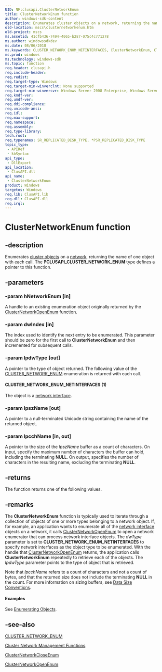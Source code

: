 ```yaml
---
UID: NF:clusapi.ClusterNetworkEnum
title: ClusterNetworkEnum function
author: windows-sdk-content
description: Enumerates cluster objects on a network, returning the name of one object with each call.
old-location: mscs\clusternetworkenum.htm
old-project: mscs
ms.assetid: 41cfb436-7494-4065-b287-075c4c771278
ms.author: windowssdkdev
ms.date: 08/06/2018
ms.keywords: CLUSTER_NETWORK_ENUM_NETINTERFACES, ClusterNetworkEnum, ClusterNetworkEnum function [Failover Cluster], PCLUSAPI_CLUSTER_NETWORK_ENUM, PCLUSAPI_CLUSTER_NETWORK_ENUM function [Failover Cluster], _wolf_clusternetworkenum, clusapi/ClusterNetworkEnum, clusapi/PCLUSAPI_CLUSTER_NETWORK_ENUM, mscs.clusternetworkenum
ms.prod: windows
ms.technology: windows-sdk
ms.topic: function
req.header: clusapi.h
req.include-header: 
req.redist: 
req.target-type: Windows
req.target-min-winverclnt: None supported
req.target-min-winversvr: Windows Server 2008 Enterprise, Windows Server 2008 Datacenter
req.kmdf-ver: 
req.umdf-ver: 
req.ddi-compliance: 
req.unicode-ansi: 
req.idl: 
req.max-support: 
req.namespace: 
req.assembly: 
req.type-library: 
tech.root: 
req.typenames: SR_REPLICATED_DISK_TYPE, *PSR_REPLICATED_DISK_TYPE
topic_type:
 - APIRef
 - kbSyntax
api_type:
 - DllExport
api_location:
 - ClusAPI.dll
api_name:
 - ClusterNetworkEnum
product: Windows
targetos: Windows
req.lib: ClusAPI.lib
req.dll: ClusAPI.dll
req.irql: 
---
```


# ClusterNetworkEnum function


## -description


Enumerates <a href="https://msdn.microsoft.com/609cc002-2db9-4ec6-a802-8f7bdbb11b90">cluster objects</a> on a 
    <a href="https://msdn.microsoft.com/57d16e1f-e774-4ffb-b26b-7e72d6d589aa">network</a>, returning the name of one object with each call. The <b>PCLUSAPI_CLUSTER_NETWORK_ENUM</b> type defines a pointer to this function.


## -parameters




### -param hNetworkEnum [in]

A handle to an existing enumeration object originally returned by the 
       <a href="https://msdn.microsoft.com/59f6fd26-1d96-4b04-858d-bfd3e4d25d01">ClusterNetworkOpenEnum</a> function.


### -param dwIndex [in]

The index used to identify the next entry to be enumerated. This parameter should be zero for the first call 
       to <b>ClusterNetworkEnum</b> and then incremented for 
       subsequent calls.


### -param lpdwType [out]

A pointer to the type of object returned. The following value of the 
       <a href="https://msdn.microsoft.com/f5b02ce2-92d0-4ae7-a5bb-8e5d9c987095">CLUSTER_NETWORK_ENUM</a> enumeration is returned with 
       each call.



#### CLUSTER_NETWORK_ENUM_NETINTERFACES (1)

The object is a <a href="https://msdn.microsoft.com/cc0cbbc3-e342-483e-9c94-4ee43f4d588d">network interface</a>.


### -param lpszName [out]

A pointer to a null-terminated Unicode string containing the name of the returned object.


### -param lpcchName [in, out]

A pointer to the size of the <i>lpszName</i> buffer as a count of characters. On input, 
       specify the maximum number of characters the buffer can hold, including the terminating 
       <b>NULL</b>. On output, specifies the number of characters in the resulting name, excluding 
       the terminating <b>NULL</b>.


## -returns



The function returns one of the following values.




## -remarks



The <b>ClusterNetworkEnum</b> function is typically 
     used to iterate through a collection of objects of one or more types belonging to a network object. If, for 
     example, an application wants to enumerate all of the 
     <a href="https://msdn.microsoft.com/cc0cbbc3-e342-483e-9c94-4ee43f4d588d">network interface</a> objects on a network, it 
     calls <a href="https://msdn.microsoft.com/59f6fd26-1d96-4b04-858d-bfd3e4d25d01">ClusterNetworkOpenEnum</a> to 
     open a network enumerator that can process network interface objects. The <i>dwType</i> 
     parameter is set to <b>CLUSTER_NETWORK_ENUM_NETINTERFACES</b> to specify network interfaces 
     as the object type to be enumerated. With the handle that 
     <a href="https://msdn.microsoft.com/59f6fd26-1d96-4b04-858d-bfd3e4d25d01">ClusterNetworkOpenEnum</a> returns, 
     the application calls <b>ClusterNetworkEnum</b> 
     repeatedly to retrieve each of the objects. The <i>lpdwType</i> parameter points to the type 
     of object that is retrieved.

Note that <i>lpcchName</i> refers to a count of characters and not a count of bytes, and 
     that the returned size does not include the terminating <b>NULL</b> in the count. For more 
     information on sizing buffers, see 
     <a href="https://msdn.microsoft.com/283dc560-d547-4b42-b45c-435045080639">Data Size Conventions</a>.


#### Examples

See <a href="https://msdn.microsoft.com/391b87d1-6765-45fd-bd27-37a1127e639a">Enumerating Objects</a>.

<div class="code"></div>



## -see-also




<a href="https://msdn.microsoft.com/f5b02ce2-92d0-4ae7-a5bb-8e5d9c987095">CLUSTER_NETWORK_ENUM</a>



<a href="https://msdn.microsoft.com/7908db54-f432-4aee-aaf4-91f763ffa3a0">Cluster Network Management Functions</a>



<a href="https://msdn.microsoft.com/725164c5-dc6d-42f4-a703-06336711e72e">ClusterNetworkCloseEnum</a>



<a href="https://msdn.microsoft.com/59f6fd26-1d96-4b04-858d-bfd3e4d25d01">ClusterNetworkOpenEnum</a>
 

 

